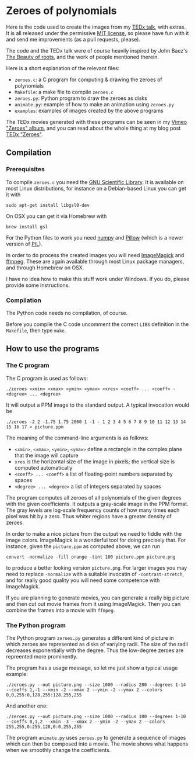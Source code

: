 # Zeroes of polynomials

Here is the code used to create the images from my [TEDx
talk](http://tedxul.si/speakers/andrej-bauer/), with extras. It is all released under
the permissive [MIT license](http://opensource.org/licenses/MIT), so please have fun with
it and send me improvements (as a pull requests, please).

The code and the TEDx talk were of course heavily inspired by John Baez's
[The Beauty of roots](http://www.math.ucr.edu/home/baez/roots/), and the work of people
mentioned therein.

Here is a short explanation of the relevant files:

* `zeroes.c`: a C program for computing & drawing the zeroes of polynomials
* `Makefile`: a make file to compile `zeroes.c`
* `zeroes.py`: Python program to draw the zeroes as disks
* `animate.py`: example of how to make an animation using `zeroes.py`
* `examples`: examples of images created by the above programs

The TEDx movies generated with these programs can be seen in my [Vimeo "Zeroes" album](https://vimeo.com/album/3086303), and you can read about the whole thing at
my blog post [TEDx "Zeroes"](http://math.andrej.com/2014/10/16/tedx-zeroes/).

## Compilation

### Prerequisites

To compile `zeroes.c` you need the [GNU Scientific
Library](http://www.gnu.org/software/gsl/). It is available on most Linux distributions,
for instance on a Debian-based Linux you can get it with

    sudo apt-get install libgsl0-dev

On OSX you can get it via Homebrew with

    brew install gsl

For the Python files to work you need [numpy](http://www.numpy.org) and [Pillow](http://python-pillow.github.io) (which is a newer version of [PIL](http://www.pythonware.com/products/pil/)).

In order to do process the created images you will need
[ImageMagick](http://www.imagemagick.org) and [ffmpeg](http://ffmpeg.org). These are again
available through most Linux package managers, and through Homebrew on OSX.

I have no idea how to make this stuff work under Windows. If you do, please provide some instructions.

### Compilation

The Python code needs no compilation, of course.

Before you compile the C code uncomment the correct `LIBS` definition in the `Makefile`, then type `make`.


## How to use the programs

### The C program

The C program is used as follows:

    ./zeroes <xmin> <xmax> <ymin> <ymax> <xres> <coeff> ... <coeff> - <degree> ... <degree>

It will output a PPM image to the standard output. A typical invocation would be

    ./zeroes -2 2 -1.75 1.75 2000 1 -1 - 1 2 3 4 5 6 7 8 9 10 11 12 13 14 15 16 17 > picture.ppm

The meaning of the command-line arguments is as follows:

* `<xmin>`, `<xmax>`, `<ymin>`, `<ymax>` define a rectangle in the complex plane that the image will capture
* `xres` is the horizontal size of the image in pixels; the vertical size is computed automatically
* `<coeff> ... <coeff>` a list of floating-point numbers separated by spaces
* `<degree> ... <degree>` a list of integers separated by spaces

The program computes all zeroes of all polynomials of the given degrees with the given
coefficients. It outputs a gray-scale image in the PPM format. The gray levels are
log-scale frequency counts of how many times each pixel was hit by a zero. Thus whiter
regions have a greater density of zeroes.

In order to make a nice picture from the output we need to fiddle with the image colors.
ImageMagick is a wonderful tool for doing precisely that. For instance, given the
`picture.ppm` as computed above, we can run

    convert -normalize -fill orange -tint 100 picture.ppm picture.png
    
to produce a better looking version `picture.png`. For larger images you may need to
replace `-normalize` with a suitable invocatin of `-contrast-stretch`, and for really good
quality you will need some competence with ImageMagick.

If you are planning to generate movies, you can generate a really big picture and then cut
out movie frames from it using ImageMagick. Then you can combine the frames into a movie
with `ffmpeg`.

### The Python program

The Python program `zeroes.py` generates a different kind of picture in which zeroes are
represented as disks of variying radii. The size of the radii decreases exponentially with
the degree. Thus the low-degree zeroes are repreented more prominently.

The program has a usage message, so let me just show a typical usage example:

    ./zeroes.py --out picture.png --size 1000 --radius 200 --degrees 1-14 --coeffs 1,-1 --xmin -2 --xmax 2 --ymin -2 --ymax 2 --colors 0,0,255:0,128,255:128,255,255

And another one:

    ./zeroes.py --out picture.png --size 1000 --radius 100 --degrees 1-10 --coeffs 0,1,2 --xmin -3 --xmax 2 --ymin -2 --ymax 2 --colors 255,255,0:255,128,0:0,255,255

The program `animate.py` uses `zeroes.py` to generate a sequence of images which can then be composed into a movie. The movie shows what happens when we smoothly change the coefficients.
